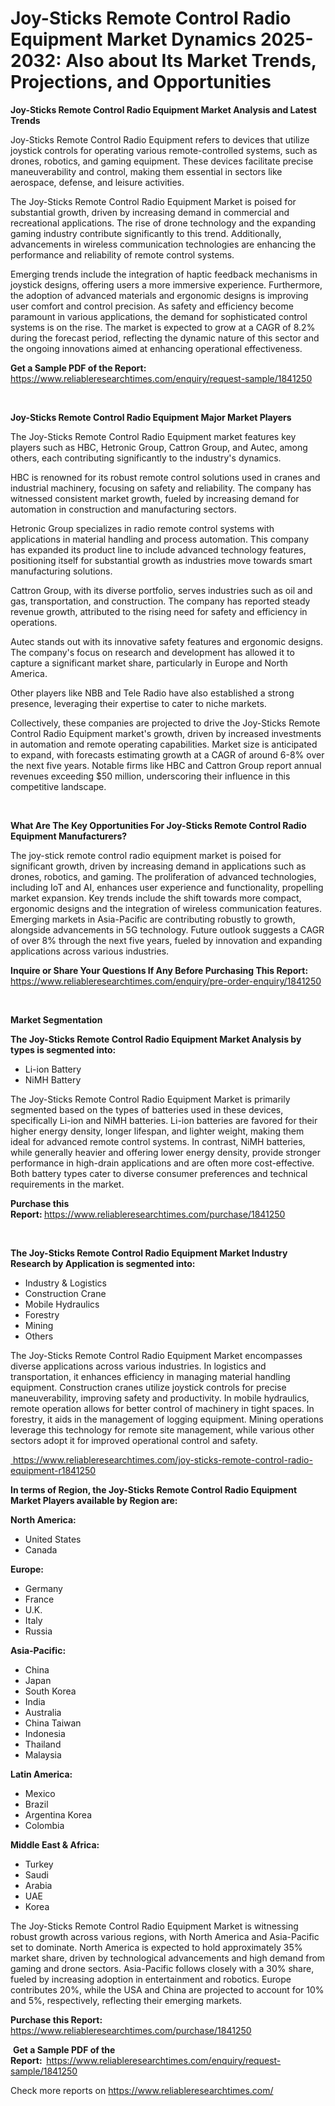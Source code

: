 <p><h1>Joy-Sticks Remote Control Radio Equipment Market Dynamics 2025-2032: Also about Its Market Trends, Projections, and Opportunities</h1></p><p><strong>Joy-Sticks Remote Control Radio Equipment Market Analysis and Latest Trends</strong></p>
<p><p>Joy-Sticks Remote Control Radio Equipment refers to devices that utilize joystick controls for operating various remote-controlled systems, such as drones, robotics, and gaming equipment. These devices facilitate precise maneuverability and control, making them essential in sectors like aerospace, defense, and leisure activities.</p><p>The Joy-Sticks Remote Control Radio Equipment Market is poised for substantial growth, driven by increasing demand in commercial and recreational applications. The rise of drone technology and the expanding gaming industry contribute significantly to this trend. Additionally, advancements in wireless communication technologies are enhancing the performance and reliability of remote control systems.</p><p>Emerging trends include the integration of haptic feedback mechanisms in joystick designs, offering users a more immersive experience. Furthermore, the adoption of advanced materials and ergonomic designs is improving user comfort and control precision. As safety and efficiency become paramount in various applications, the demand for sophisticated control systems is on the rise. The market is expected to grow at a CAGR of 8.2% during the forecast period, reflecting the dynamic nature of this sector and the ongoing innovations aimed at enhancing operational effectiveness.</p></p>
<p><strong>Get a Sample PDF of the Report:&nbsp;</strong> <a href="https://www.reliableresearchtimes.com/enquiry/request-sample/1841250?utm_campaign=2467&utm_medium=2&utm_source=Github&utm_content=ia&utm_term=28022025&utm_id=joy-sticks-remote-control-radio-equipment">https://www.reliableresearchtimes.com/enquiry/request-sample/1841250</a></p>
<p>&nbsp;</p>
<p><strong>Joy-Sticks Remote Control Radio Equipment Major Market Players</strong></p>
<p><p>The Joy-Sticks Remote Control Radio Equipment market features key players such as HBC, Hetronic Group, Cattron Group, and Autec, among others, each contributing significantly to the industry's dynamics. </p><p>HBC is renowned for its robust remote control solutions used in cranes and industrial machinery, focusing on safety and reliability. The company has witnessed consistent market growth, fueled by increasing demand for automation in construction and manufacturing sectors. </p><p>Hetronic Group specializes in radio remote control systems with applications in material handling and process automation. This company has expanded its product line to include advanced technology features, positioning itself for substantial growth as industries move towards smart manufacturing solutions.</p><p>Cattron Group, with its diverse portfolio, serves industries such as oil and gas, transportation, and construction. The company has reported steady revenue growth, attributed to the rising need for safety and efficiency in operations. </p><p>Autec stands out with its innovative safety features and ergonomic designs. The company's focus on research and development has allowed it to capture a significant market share, particularly in Europe and North America.</p><p>Other players like NBB and Tele Radio have also established a strong presence, leveraging their expertise to cater to niche markets. </p><p>Collectively, these companies are projected to drive the Joy-Sticks Remote Control Radio Equipment market's growth, driven by increased investments in automation and remote operating capabilities. Market size is anticipated to expand, with forecasts estimating growth at a CAGR of around 6-8% over the next five years. Notable firms like HBC and Cattron Group report annual revenues exceeding $50 million, underscoring their influence in this competitive landscape.</p></p>
<p>&nbsp;</p>
<p><strong>What Are The Key Opportunities For Joy-Sticks Remote Control Radio Equipment Manufacturers?</strong></p>
<p><p>The joy-stick remote control radio equipment market is poised for significant growth, driven by increasing demand in applications such as drones, robotics, and gaming. The proliferation of advanced technologies, including IoT and AI, enhances user experience and functionality, propelling market expansion. Key trends include the shift towards more compact, ergonomic designs and the integration of wireless communication features. Emerging markets in Asia-Pacific are contributing robustly to growth, alongside advancements in 5G technology. Future outlook suggests a CAGR of over 8% through the next five years, fueled by innovation and expanding applications across various industries.</p></p>
<p><strong>Inquire or Share Your Questions If Any Before Purchasing This Report:</strong> <a href="https://www.reliableresearchtimes.com/enquiry/pre-order-enquiry/1841250?utm_campaign=2467&utm_medium=2&utm_source=Github&utm_content=ia&utm_term=28022025&utm_id=joy-sticks-remote-control-radio-equipment">https://www.reliableresearchtimes.com/enquiry/pre-order-enquiry/1841250</a></p>
<p>&nbsp;</p>
<p><strong>Market Segmentation</strong></p>
<p><strong>The Joy-Sticks Remote Control Radio Equipment Market Analysis by types is segmented into:</strong></p>
<p><ul><li>Li-ion Battery</li><li>NiMH Battery</li></ul></p>
<p><p>The Joy-Sticks Remote Control Radio Equipment Market is primarily segmented based on the types of batteries used in these devices, specifically Li-ion and NiMH batteries. Li-ion batteries are favored for their higher energy density, longer lifespan, and lighter weight, making them ideal for advanced remote control systems. In contrast, NiMH batteries, while generally heavier and offering lower energy density, provide stronger performance in high-drain applications and are often more cost-effective. Both battery types cater to diverse consumer preferences and technical requirements in the market.</p></p>
<p><strong>Purchase this Report:&nbsp;</strong><a href="https://www.reliableresearchtimes.com/purchase/1841250?utm_campaign=2467&utm_medium=2&utm_source=Github&utm_content=ia&utm_term=28022025&utm_id=joy-sticks-remote-control-radio-equipment">https://www.reliableresearchtimes.com/purchase/1841250</a></p>
<p>&nbsp;</p>
<p><strong>The Joy-Sticks Remote Control Radio Equipment Market Industry Research by Application is segmented into:</strong></p>
<p><ul><li>Industry & Logistics</li><li>Construction Crane</li><li>Mobile Hydraulics</li><li>Forestry</li><li>Mining</li><li>Others</li></ul></p>
<p><p>The Joy-Sticks Remote Control Radio Equipment Market encompasses diverse applications across various industries. In logistics and transportation, it enhances efficiency in managing material handling equipment. Construction cranes utilize joystick controls for precise maneuverability, improving safety and productivity. In mobile hydraulics, remote operation allows for better control of machinery in tight spaces. In forestry, it aids in the management of logging equipment. Mining operations leverage this technology for remote site management, while various other sectors adopt it for improved operational control and safety.</p></p>
<p><a href="https://www.reliableresearchtimes.com/joy-sticks-remote-control-radio-equipment-r1841250?utm_campaign=2467&utm_medium=2&utm_source=Github&utm_content=ia&utm_term=28022025&utm_id=joy-sticks-remote-control-radio-equipment">&nbsp;https://www.reliableresearchtimes.com/joy-sticks-remote-control-radio-equipment-r1841250</a></p>
<p><strong>In terms of Region, the Joy-Sticks Remote Control Radio Equipment Market Players available by Region are:</strong></p>
<p>
    <p> <strong> North America: </strong>
        <ul>
            <li>United States</li>
            <li>Canada</li>
        </ul>
        </p> 
    <p> <strong> Europe: </strong>
        <ul>
            <li>Germany</li>
            <li>France</li>
            <li>U.K.</li>
            <li>Italy</li>
            <li>Russia</li>
        </ul>
        </p> 
    <p> <strong> Asia-Pacific: </strong>
        <ul>
            <li>China</li>
            <li>Japan</li>
            <li>South Korea</li>
            <li>India</li>
            <li>Australia</li>
            <li>China Taiwan</li>
            <li>Indonesia</li>
            <li>Thailand</li>
            <li>Malaysia</li>
        </ul>
        </p> 
    <p> <strong> Latin America: </strong>
        <ul>
            <li>Mexico</li>
            <li>Brazil</li>
            <li>Argentina Korea</li>
            <li>Colombia</li>
        </ul>
        </p> 
    <p> <strong> Middle East & Africa: </strong>
        <ul>
            <li>Turkey</li>
            <li>Saudi</li>
            <li>Arabia</li>
            <li>UAE</li>
            <li>Korea</li>
        </ul>
    </p>
    </p>
<p><p>The Joy-Sticks Remote Control Radio Equipment Market is witnessing robust growth across various regions, with North America and Asia-Pacific set to dominate. North America is expected to hold approximately 35% market share, driven by technological advancements and high demand from gaming and drone sectors. Asia-Pacific follows closely with a 30% share, fueled by increasing adoption in entertainment and robotics. Europe contributes 20%, while the USA and China are projected to account for 10% and 5%, respectively, reflecting their emerging markets.</p></p>
<p><strong>Purchase this Report: </strong><a href="https://www.reliableresearchtimes.com/purchase/1841250?utm_campaign=2467&utm_medium=2&utm_source=Github&utm_content=ia&utm_term=28022025&utm_id=joy-sticks-remote-control-radio-equipment">https://www.reliableresearchtimes.com/purchase/1841250</a></p>
<p>&nbsp;<strong>Get a Sample PDF of the Report:&nbsp;&nbsp;</strong><a href="https://www.reliableresearchtimes.com/enquiry/request-sample/1841250?utm_campaign=2467&utm_medium=2&utm_source=Github&utm_content=ia&utm_term=28022025&utm_id=joy-sticks-remote-control-radio-equipment">https://www.reliableresearchtimes.com/enquiry/request-sample/1841250</a></p>
<p><strong></strong></p>
<p>Check more reports on <a href="https://www.reliableresearchtimes.com/?utm_campaign=2467&utm_medium=2&utm_source=Github&utm_content=ia&utm_term=28022025&utm_id=joy-sticks-remote-control-radio-equipment">https://www.reliableresearchtimes.com/</a></p>
